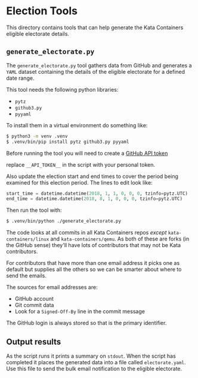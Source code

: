 
# Election Tools

This directory contains tools that can help generate the Kata Containers eligible
electorate details.

## `generate_electorate.py`

The `generate_electorate.py` tool gathers data from GitHub and generates a `YAML`
dataset containing the details of the eligible electorate for a defined date range.

This tool needs the following python libraries:

* `pytz`
* `github3.py`
* `pyyaml`

To install them in a virtual environment do something like:

```bash
$ python3 -m venv .venv
$ .venv/bin/pip install pytz github3.py pyyaml
```

Before running the tool you will need to create a
[GitHub API token](https://github.blog/2013-05-16-personal-api-tokens/)

replace `__API_TOKEN__` in the script with your personal token.

Also update the election start and end times to cover the period being
examined for this election period. The lines to edit look like:

```python
start_time = datetime.datetime(2018, 1, 1, 0, 0, 0, tzinfo=pytz.UTC)
end_time = datetime.datetime(2018, 8, 1, 0, 0, 0, tzinfo=pytz.UTC)
```

Then run the tool with:

```bash
$ .venv/bin/python ./generate_electorate.py
```

The code looks at all commits in all Kata Containers repos *except*
`kata-containers/linux` and `kata-containers/qemu`. As both of these are forks
(in the GitHub sense) they'll have lots of contributors that may not be Kata
contributors.

For contributors that have more than one email address it picks one as default
but supplies all the others so  we can be smarter about where to send the
emails.

The sources for email addresses are:
* GitHub account
* Git commit data
* Look for a `Signed-Off-By` line in the commit message

The GitHub login is always stored so that is the primary identifier.

## Output results

As the script runs it prints a summary on `stdout`. When the script has completed it places the
generated data into a file called `electorate.yaml`. Use this file to send the bulk email notification
to the eligible electorate.
